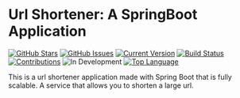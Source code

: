 Url Shortener: A SpringBoot Application
==============
[![GitHub Stars](https://img.shields.io/github/stars/Isaac-Andradee/url-shortener.svg)](https://github.com/Isaac-Andradee/url-shortener/stargazers) 
[![GitHub Issues](https://img.shields.io/github/issues/Isaac-Andradee/url-shortener.svg)](https://github.com/Isaac-Andradee/url-shortener/issues) [![Current Version](https://img.shields.io/badge/version-0.1.0-green.svg)](https://github.com/Isaac-Andradee/url-shortener)
[![Build Status](https://img.shields.io/github/actions/workflow/status/Isaac-Andradee/url-shortener/.github%2Fworkflows%2Fmaven-build-main.yml)](https://github.com/Isaac-Andradee/url-shortener/actions/workflows/maven-build-main.yml)
[![Contributions](https://img.shields.io/github/contributors/Isaac-Andradee/url-shortener.svg)](https://github.com/Isaac-Andradee/url-shortener/graphs/contributors)
![In Development](https://img.shields.io/badge/status-in_development-yellow)
[![Top Language](https://img.shields.io/github/languages/top/Isaac-Andradee/url-shortener)](https://github.com/search?q=repo%3AIsaac-Andradee%2Furl-shortener++language%3AJava&type=code)


This is a url shortener application made with Spring Boot that is fully scalable. A service that allows you to shorten a large url.
